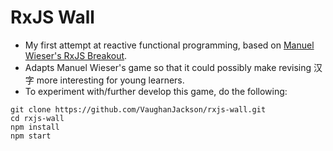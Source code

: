 # RxJS Wall

* My first attempt at reactive functional programming, based on [Manuel Wieser's RxJS Breakout](https://manu.ninja/functional-reactive-game-programming-rxjs-breakout).
* Adapts Manuel Wieser's game so that it could possibly make revising 汉字 more interesting for young learners.
* To experiment with/further develop this game, do the following:

```
git clone https://github.com/VaughanJackson/rxjs-wall.git
cd rxjs-wall
npm install
npm start
```
